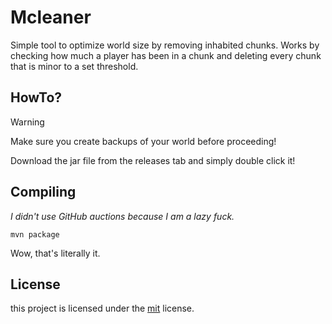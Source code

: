 # Mcleaner
Simple tool to optimize world size by removing inhabited chunks.
Works by checking how much a player has been in a chunk and deleting every chunk that is minor to a set threshold.

## HowTo?

> [!WARNING]  
> Make sure you create backups of your world before proceeding!

Download the jar file from the releases tab and simply double click it!

## Compiling
*I didn't use GitHub auctions because I am a lazy fuck.*

``mvn package``

Wow, that's literally it.

## License
this project is licensed under the [mit](https://opensource.org/license/mit) license.